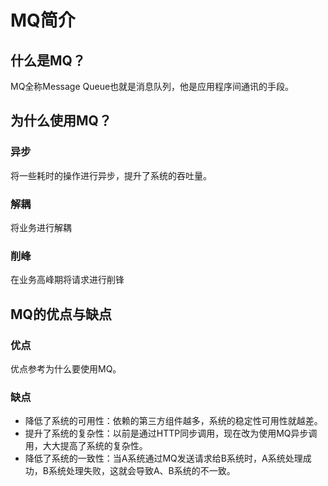 # MQ简介

## 什么是MQ？

MQ全称Message Queue也就是消息队列，他是应用程序间通讯的手段。

## 为什么使用MQ？

### 异步

将一些耗时的操作进行异步，提升了系统的吞吐量。

### 解耦

将业务进行解耦

### 削峰

在业务高峰期将请求进行削锋

## MQ的优点与缺点

### 优点

优点参考为什么要使用MQ。

### 缺点

- 降低了系统的可用性：依赖的第三方组件越多，系统的稳定性可用性就越差。
- 提升了系统的复杂性：以前是通过HTTP同步调用，现在改为使用MQ异步调用，大大提高了系统的复杂性。
- 降低了系统的一致性：当A系统通过MQ发送请求给B系统时，A系统处理成功，B系统处理失败，这就会导致A、B系统的不一致。